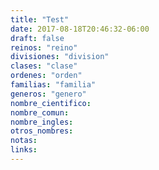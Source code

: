 ```yaml
---
title: "Test"
date: 2017-08-18T20:46:32-06:00
draft: false
reinos: "reino"
divisiones: "division"
clases: "clase"
ordenes: "orden"
familias: "familia"
generos: "genero"
nombre_cientifico:
nombre_comun:
nombre_ingles:
otros_nombres:
notas:
links:
---
```

